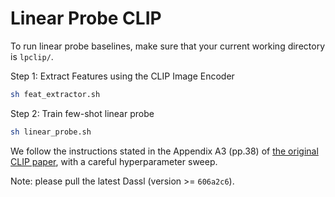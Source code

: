 # Linear Probe CLIP

To run linear probe baselines, make sure that your current working directory is `lpclip/`.

Step 1: Extract Features using the CLIP Image Encoder

```bash
sh feat_extractor.sh
```

Step 2: Train few-shot linear probe

```bash
sh linear_probe.sh
```

We follow the instructions stated in the Appendix A3 (pp.38) of [the original CLIP paper](https://arxiv.org/pdf/2103.00020.pdf), with a careful hyperparameter sweep.

Note: please pull the latest Dassl (version >= `606a2c6`).
